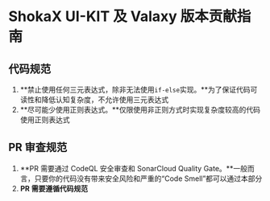 # ShokaX UI-KIT 及 Valaxy 版本贡献指南

## 代码规范

1. **禁止使用任何三元表达式，除非无法使用`if-else`实现。**为了保证代码可读性和降低认知复杂度，不允许使用三元表达式
2. **尽可能少使用正则表达式。**仅限使用非正则方式时实现复杂度较高的代码使用正则表达式

## PR 审查规范

1. **PR 需要通过 CodeQL 安全审查和 SonarCloud Quality Gate。**一般而言，只要你的代码没有带来安全风险和严重的“Code Smell”都可以通过本部分
2. **PR 需要遵循代码规范**
